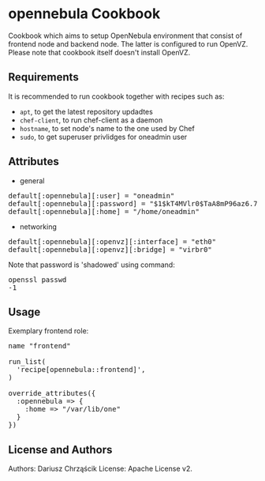 opennebula Cookbook
===================
Cookbook which aims to setup OpenNebula environment that consist of frontend node and backend node. The latter is configured to run OpenVZ. Please note that cookbook itself doesn't install OpenVZ.

Requirements
------------

It is recommended to run cookbook together with recipes such as:
- `apt`, to get the latest repository updadtes
- `chef-client`, to run chef-client as a daemon
- `hostname`, to set node's name to the one used by Chef
- `sudo`, to get superuser privlidges for oneadmin user

Attributes
----------

* general
<pre>
default[:opennebula][:user] = "oneadmin"
default[:opennebula][:password] = "$1$kT4MVlr0$TaA8mP96az6.7Eb7.7K3Y/"
default[:opennebula][:home] = "/home/oneadmin"
</pre>
* networking
<pre>
default[:opennebula][:openvz][:interface] = "eth0"
default[:opennebula][:openvz][:bridge] = "virbr0"
</pre>

Note that password is 'shadowed' using command: <pre>openssl passwd -1 <password></pre>

Usage
-----

Exemplary frontend role:
<pre>
name "frontend"

run_list(
  'recipe[opennebula::frontend]',
)

override_attributes({
  :opennebula => {
    :home => "/var/lib/one"
  }
})
</pre>

License and Authors
-------------------

Authors: Dariusz Chrząścik
License: Apache License v2.
